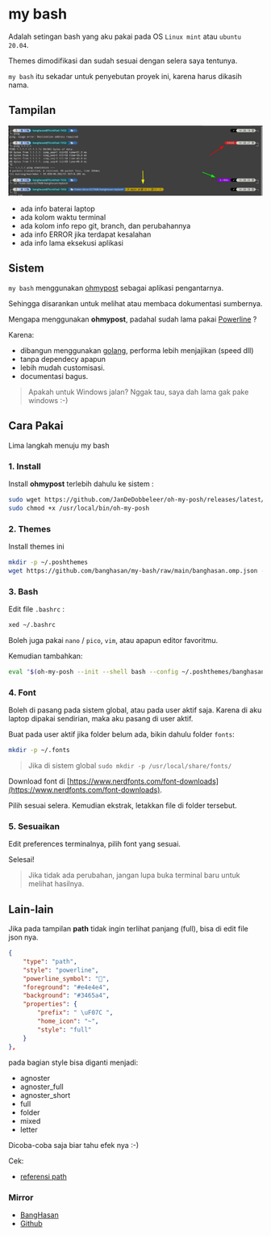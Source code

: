 # my bash

Adalah setingan bash yang aku pakai pada OS `Linux mint` atau `ubuntu 20.04`.

Themes dimodifikasi dan sudah sesuai dengan selera saya tentunya.

`my bash` itu sekadar untuk penyebutan proyek ini, karena harus dikasih nama.

## Tampilan

![preview](https://raw.githubusercontent.com/banghasan/my-bash/main/2021-07-28_14-39.jpg)

- ada info baterai laptop
- ada kolom waktu terminal
- ada kolom info repo git, branch, dan perubahannya
- ada info ERROR jika terdapat kesalahan
- ada info lama eksekusi aplikasi

## Sistem

`my bash` menggunakan [ohmypost](https://ohmyposh.dev) sebagai aplikasi pengantarnya.

Sehingga disarankan untuk melihat atau membaca dokumentasi sumbernya.


Mengapa menggunakan **ohmypost**, padahal sudah lama pakai [Powerline](https://github.com/b-ryan/powerline-shell) ?

Karena:

- dibangun menggunakan [golang](https://golang.org/), performa lebih menjajikan (speed dll)
- tanpa dependecy apapun
- lebih mudah customisasi.
- documentasi bagus.

> Apakah untuk Windows jalan? Nggak tau, saya dah lama gak pake windows :-)

## Cara Pakai

Lima langkah menuju my bash

### 1. Install

Install **ohmypost** terlebih dahulu ke sistem :

```bash
sudo wget https://github.com/JanDeDobbeleer/oh-my-posh/releases/latest/download/posh-linux-amd64 -O /usr/local/bin/oh-my-posh
sudo chmod +x /usr/local/bin/oh-my-posh
```

### 2. Themes

Install themes ini

```bash
mkdir -p ~/.poshthemes
wget https://github.com/banghasan/my-bash/raw/main/banghasan.omp.json -O ~/.poshthemes
```

### 3. Bash

Edit file `.bashrc` :

```bash
xed ~/.bashrc
```

Boleh juga pakai `nano` / `pico`, `vim`, atau apapun editor favoritmu.

Kemudian tambahkan:

```bash
eval "$(oh-my-posh --init --shell bash --config ~/.poshthemes/banghasan.omp.json)"
```

### 4. Font

Boleh di pasang pada sistem global, atau pada user aktif saja. Karena di aku laptop dipakai sendirian, maka aku pasang di user aktif.

Buat pada user aktif jika folder belum ada, bikin dahulu folder `fonts`:

```bash
mkdir -p ~/.fonts
```

> Jika di sistem global `sudo mkdir -p /usr/local/share/fonts/`

Download font di [https://www.nerdfonts.com/font-downloads](https://www.nerdfonts.com/font-downloads).

Pilih sesuai selera. Kemudian ekstrak, letakkan file di folder tersebut.

### 5. Sesuaikan

Edit preferences terminalnya, pilih font yang sesuai.

Selesai!

> Jika tidak ada perubahan, jangan lupa buka terminal baru untuk melihat hasilnya.

## Lain-lain

Jika pada tampilan **path** tidak ingin terlihat panjang (full), bisa di edit file json nya.

```json
{
    "type": "path",
    "style": "powerline",
    "powerline_symbol": "",
    "foreground": "#e4e4e4",
    "background": "#3465a4",
    "properties": {
        "prefix": " \uF07C ",
        "home_icon": "~",
        "style": "full"
    }
},
```        

pada bagian style bisa diganti menjadi: 

- agnoster
- agnoster_full
- agnoster_short
- full
- folder
- mixed
- letter

Dicoba-coba saja biar tahu efek nya :-)

Cek: 

- [referensi path](https://ohmyposh.dev/docs/path)

### Mirror

- [BangHasan](https://git.banghasan.com/banghasan/my-bash)
- [Github](https://github.com/banghasan/my-bash)